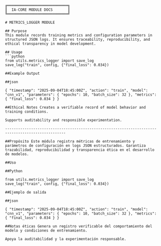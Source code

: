 ```plaintext
╔════════════════════════════╗
║  IA-CORE MODULE DOCS       ║
╚════════════════════════════╝

# METRICS_LOGGER MODULE

## Purpose
This module records training metrics and configuration parameters in structured JSON logs. It ensures traceability, reproducibility, and ethical transparency in model development.

## Usage
```python
from utils.metrics_logger import save_log
save_log("train", config, {"final_loss": 0.034})

##Example Output

##json

{ "timestamp": "2025-09-04T18:45:00Z", "action": "train", "model": "cnn_v1", "parameters": { "epochs": 10, "batch_size": 32 }, "metrics": { "final_loss": 0.034 } }

##Ethical Notes Creates a verifiable record of model behavior and training conditions.

Supports auditability and responsible experimentation.

--------------------------------------------------------------------------------------------------

##Propósito Este módulo registra métricas de entrenamiento y parámetros de configuración en logs JSON estructurados. Garantiza trazabilidad, reproducibilidad y transparencia ética en el desarrollo de modelos.

##Uso

##Python

from utils.metrics_logger import save_log
save_log("train", config, {"final_loss": 0.034})

##Ejemplo de salida

##json

{ "timestamp": "2025-09-04T18:45:00Z", "action": "train", "model": "cnn_v1", "parameters": { "epochs": 10, "batch_size": 32 }, "metrics": { "final_loss": 0.034 } }

##Notas éticas Genera un registro verificable del comportamiento del modelo y condiciones de entrenamiento.

Apoya la auditabilidad y la experimentación responsable.

